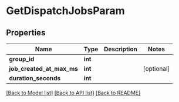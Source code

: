 # GetDispatchJobsParam

## Properties
Name | Type | Description | Notes
------------ | ------------- | ------------- | -------------
**group_id** | **int** |  | 
**job_created_at_max_ms** | **int** |  | [optional] 
**duration_seconds** | **int** |  | 

[[Back to Model list]](../README.md#documentation-for-models) [[Back to API list]](../README.md#documentation-for-api-endpoints) [[Back to README]](../README.md)


